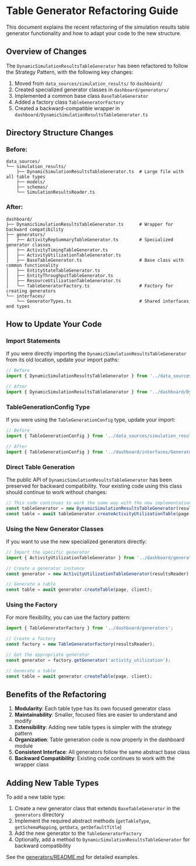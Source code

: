 # Table Generator Refactoring Guide

This document explains the recent refactoring of the simulation results table generator functionality and how to adapt your code to the new structure.

## Overview of Changes

The `DynamicSimulationResultsTableGenerator` has been refactored to follow the Strategy Pattern, with the following key changes:

1. Moved from `data_sources/simulation_results/` to `dashboard/`
2. Created specialized generator classes in `dashboard/generators/`
3. Implemented a common base class `BaseTableGenerator`
4. Added a factory class `TableGeneratorFactory`
5. Created a backward-compatible wrapper in `dashboard/DynamicSimulationResultsTableGenerator.ts`

## Directory Structure Changes

### Before:

```
data_sources/
└── simulation_results/
    ├── DynamicSimulationResultsTableGenerator.ts  # Large file with all table types
    ├── models/
    ├── schemas/
    └── SimulationResultsReader.ts
```

### After:

```
dashboard/
├── DynamicSimulationResultsTableGenerator.ts      # Wrapper for backward compatibility
├── generators/
│   ├── ActivityRepSummaryTableGenerator.ts        # Specialized generator classes
│   ├── ActivityTimingTableGenerator.ts
│   ├── ActivityUtilizationTableGenerator.ts
│   ├── BaseTableGenerator.ts                      # Base class with common functionality
│   ├── EntityStateTableGenerator.ts
│   ├── EntityThroughputTableGenerator.ts
│   ├── ResourceUtilizationTableGenerator.ts
│   └── TableGeneratorFactory.ts                   # Factory for creating generators
└── interfaces/
    └── GeneratorTypes.ts                          # Shared interfaces and types
```

## How to Update Your Code

### Import Statements

If you were directly importing the `DynamicSimulationResultsTableGenerator` from its old location, update your import paths:

```typescript
// Before
import { DynamicSimulationResultsTableGenerator } from '../data_sources/simulation_results/DynamicSimulationResultsTableGenerator';

// After
import { DynamicSimulationResultsTableGenerator } from '../dashboard/DynamicSimulationResultsTableGenerator';
```

### TableGenerationConfig Type

If you were using the `TableGenerationConfig` type, update your import:

```typescript
// Before
import { TableGenerationConfig } from '../data_sources/simulation_results/DynamicSimulationResultsTableGenerator';

// After
import { TableGenerationConfig } from '../dashboard/interfaces/GeneratorTypes';
```

### Direct Table Generation

The public API of `DynamicSimulationResultsTableGenerator` has been preserved for backward compatibility. Your existing code using this class should continue to work without changes:

```typescript
// This code continues to work the same way with the new implementation
const tableGenerator = new DynamicSimulationResultsTableGenerator(resultsReader);
const table = await tableGenerator.createActivityUtilizationTable(page, client);
```

### Using the New Generator Classes

If you want to use the new specialized generators directly:

```typescript
// Import the specific generator
import { ActivityUtilizationTableGenerator } from '../dashboard/generators';

// Create a generator instance
const generator = new ActivityUtilizationTableGenerator(resultsReader);

// Generate a table
const table = await generator.createTable(page, client);
```

### Using the Factory

For more flexibility, you can use the factory pattern:

```typescript
import { TableGeneratorFactory } from '../dashboard/generators';

// Create a factory
const factory = new TableGeneratorFactory(resultsReader);

// Get the appropriate generator
const generator = factory.getGenerator('activity_utilization');

// Generate a table
const table = await generator.createTable(page, client);
```

## Benefits of the Refactoring

1. **Modularity**: Each table type has its own focused generator class
2. **Maintainability**: Smaller, focused files are easier to understand and modify
3. **Extensibility**: Adding new table types is simpler with the strategy pattern
4. **Organization**: Table generation code is now properly in the dashboard module
5. **Consistent Interface**: All generators follow the same abstract base class
6. **Backward Compatibility**: Existing code continues to work with the wrapper class

## Adding New Table Types

To add a new table type:

1. Create a new generator class that extends `BaseTableGenerator` in the `generators` directory
2. Implement the required abstract methods (`getTableType`, `getSchemaMapping`, `getData`, `getDefaultTitle`)
3. Add the new generator to the `TableGeneratorFactory`
4. Optionally, add a method to `DynamicSimulationResultsTableGenerator` for backward compatibility

See the [generators/README.md](./generators/README.md) for detailed examples.
